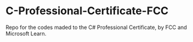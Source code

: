 # C-Professional-Certificate-FCC
Repo for the codes maded to the C# Professional Certificate, by FCC and Microsoft Learn.
